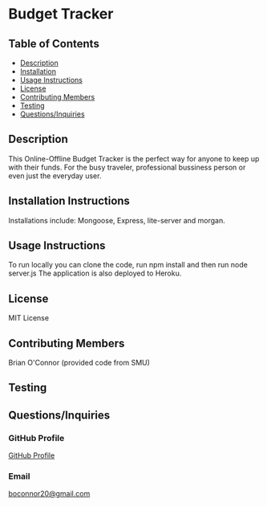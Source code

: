 # Budget Tracker
  ## Table of Contents
  * [Description](#Description)
  * [Installation](#Installation-Instructions)
  * [Usage Instructions](#Usage-Instructions)
  * [License](#License)
  * [Contributing Members](#Contributing-Members)
  * [Testing](#Testing)    
  * [Questions/Inquiries](#Questions/Inquiries)
  ## Description
  This Online-Offline Budget Tracker is the perfect way for anyone to keep up with their funds. For the busy traveler, professional bussiness person or even just the everyday user. 
  ## Installation Instructions 
  Installations include: Mongoose, Express, lite-server and morgan. 
  ## Usage Instructions
  To run locally you can clone the code, run npm install and then run node server.js The application is also deployed to Heroku. 
  ## License
   MIT License
  ## Contributing Members
  Brian O'Connor (provided code from SMU)
  ## Testing 
   
  ## Questions/Inquiries 
  ### GitHub Profile
  [GitHub Profile](http://github.com/boconnorb20)
  ### Email
  boconnor20@gmail.com
